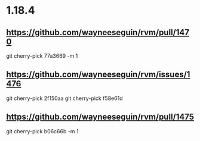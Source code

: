# 1.18.4

## https://github.com/wayneeseguin/rvm/pull/1470
git cherry-pick 77a3669 -m 1

## https://github.com/wayneeseguin/rvm/issues/1476
git cherry-pick 2f150aa
git cherry-pick f58e61d

## https://github.com/wayneeseguin/rvm/pull/1475
git cherry-pick b06c66b -m 1
